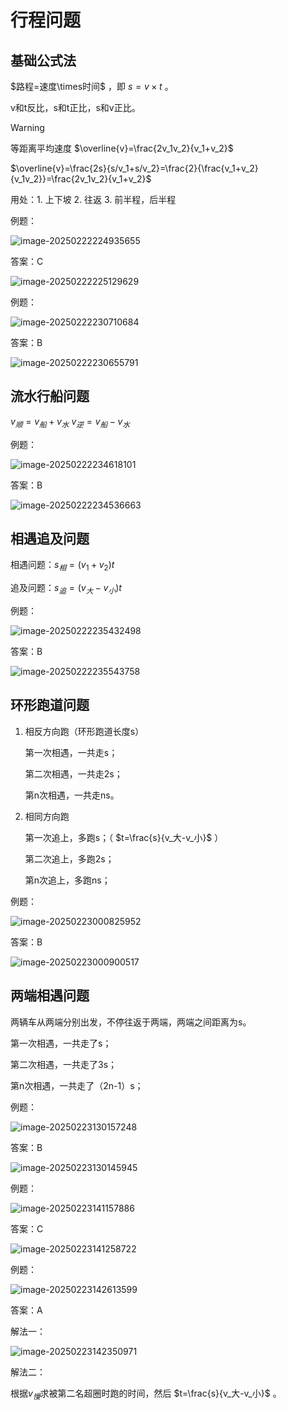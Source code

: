 # 行程问题

## 基础公式法

$路程=速度\times时间$ ，即 $s=v\times t$ 。

v和t反比，s和t正比，s和v正比。

> [!warning]
>
>  等距离平均速度    $\overline{v}=\frac{2v_1v_2}{v_1+v_2}$
>
>   $\overline{v}=\frac{2s}{s/v_1+s/v_2}=\frac{2}{\frac{v_1+v_2}{v_1v_2}}=\frac{2v_1v_2}{v_1+v_2}$
>
>  用处：1. 上下坡    2. 往返    3. 前半程，后半程

例题：

![image-20250222224935655](https://imagere.oss-cn-beijing.aliyuncs.com/mxy/image-20250222224935655.png)

答案：C

![image-20250222225129629](https://imagere.oss-cn-beijing.aliyuncs.com/mxy/image-20250222225129629.png)

例题：

![image-20250222230710684](https://imagere.oss-cn-beijing.aliyuncs.com/mxy/image-20250222230710684.png)

答案：B

![image-20250222230655791](https://imagere.oss-cn-beijing.aliyuncs.com/mxy/image-20250222230655791.png)

## 流水行船问题

$v_顺=v_船+v_水$          $v_逆=v_船-v_水$

例题：

![image-20250222234618101](https://imagere.oss-cn-beijing.aliyuncs.com/mxy/image-20250222234618101.png)

答案：B

![image-20250222234536663](https://imagere.oss-cn-beijing.aliyuncs.com/mxy/image-20250222234536663.png)

## 相遇追及问题

相遇问题：$s_相=(v_1+v_2)t$

追及问题：$s_追=(v_大-v_小)t$

例题：

![image-20250222235432498](https://imagere.oss-cn-beijing.aliyuncs.com/mxy/image-20250222235432498.png)

答案：B

![image-20250222235543758](https://imagere.oss-cn-beijing.aliyuncs.com/mxy/image-20250222235543758.png)

## 环形跑道问题

1. 相反方向跑（环形跑道长度s）

    第一次相遇，一共走s；

    第二次相遇，一共走2s；

    第n次相遇，一共走ns。

2. 相同方向跑

    第一次追上，多跑s；（ $t=\frac{s}{v_大-v_小}$ ）

    第二次追上，多跑2s；

    第n次追上，多跑ns；

例题：

![image-20250223000825952](https://imagere.oss-cn-beijing.aliyuncs.com/mxy/image-20250223000825952.png)

答案：B

![image-20250223000900517](https://imagere.oss-cn-beijing.aliyuncs.com/mxy/image-20250223000900517.png)

## 两端相遇问题

两辆车从两端分别出发，不停往返于两端，两端之间距离为s。

第一次相遇，一共走了s；

第二次相遇，一共走了3s；

第n次相遇，一共走了（2n-1）s；

例题：

![image-20250223130157248](https://imagere.oss-cn-beijing.aliyuncs.com/mxy/image-20250223130157248.png)

答案：B

![image-20250223130145945](https://imagere.oss-cn-beijing.aliyuncs.com/mxy/image-20250223130145945.png)

例题：

![image-20250223141157886](https://imagere.oss-cn-beijing.aliyuncs.com/mxy/image-20250223141157886.png)

答案：C

![image-20250223141258722](https://imagere.oss-cn-beijing.aliyuncs.com/mxy/image-20250223141258722.png)

例题：

![image-20250223142613599](https://imagere.oss-cn-beijing.aliyuncs.com/mxy/image-20250223142613599.png)

答案：A

解法一：

![image-20250223142350971](https://imagere.oss-cn-beijing.aliyuncs.com/mxy/image-20250223142350971.png)

解法二：

根据$v_慢$求被第二名超圈时跑的时间，然后 $t=\frac{s}{v_大-v_小}$ 。
